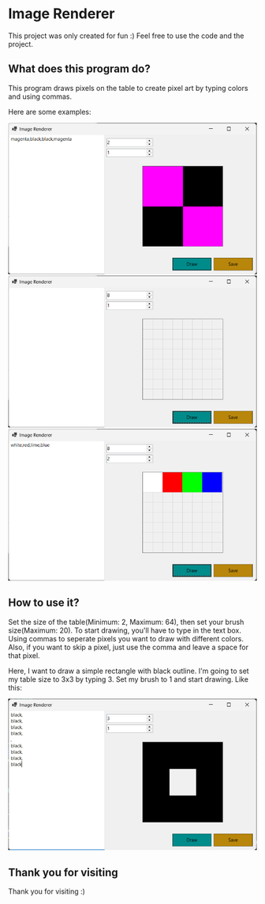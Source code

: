 # Image Renderer
This project was only created for fun :)
Feel free to use the code and the project.
## What does this program do?
This program draws pixels on the table to create pixel art by typing colors and using commas.

Here are some examples:

![Example 1](https://github.com/sud0a1ex/image_renderer/blob/master/Images/example_0.png?raw=true "Example 1")
![Example 2](https://github.com/sud0a1ex/image_renderer/blob/master/Images/example_1.png?raw=true "Example 2")
![Example 3](https://github.com/sud0a1ex/image_renderer/blob/master/Images/example_2.png?raw=true "Example 3")

## How to use it?
Set the size of the table(Minimum: 2, Maximum: 64), then set your brush size(Maximum: 20).
To start drawing, you'll have to type in the text box. Using commas to seperate pixels you want to draw with different colors. Also, if you want to skip a pixel, just use the comma and leave a space for that pixel.

Here, I want to draw a simple rectangle with black outline. I'm going to set my table size to 3x3 by typing 3. Set my brush to 1 and start drawing.
Like this:

![Example 4](https://github.com/sud0a1ex/image_renderer/blob/master/Images/example_3.png?raw=true "Example 4")

## Thank you for visiting
Thank you for visiting :)
